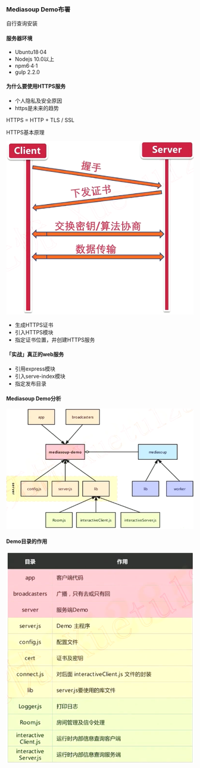 ### Mediasoup Demo布署

自行查询安装



#### 服务器环境

* Ubuntu18·04
* Nodejs 10.0以上
* npm6·4·1
* gulp 2.2.0



#### 为什么要使用HTTPS服务

* 个人隐私及安全原因
* https是未来的趋势



HTTPS = HTTP + TLS / SSL



HTTPS基本原理

![](../../../assets/img/2022-09-25/fast_17-56-37.png)



* 生成HTTPS证书
* 引入HTTPS模块
* 指定证书位置，井创建HTTPS服务



#### 「实战」真正的web服务

* 引用express模块
* 引入serve-index模块
* 指定发布目录



#### Mediasoup Demo分析

![](../../../assets/img/2022-09-25/fast_18-06-40.png)



####  Demo目录的作用

![](../../../assets/img/2022-09-25/fast_18-12-56.png)


















